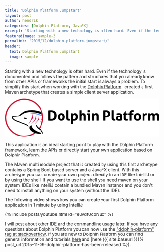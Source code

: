 ```yaml
---
title: 'Dolphin Platform Jumpstart'
layout: post
author: hendrik
categories: [Dolphin Platform, JavaFX]
excerpt: 'Starting with a new technology is often hard. Even if the technology is documented and follows the pattern and structures that you already know from other APIs or frameworks the initial start is always a problem. For Dolphin Platform we created a jumpstart project that will help you to get into the framework and create awesome applications based on it.'
featuredImage: sample-3
permalink: '2015/12/dolphin-platform-jumpstart/'
header:
  text: Dolphin Platform Jumpstart
  image: sample
---
```

Starting with a new technology is often hard. Even if the technology is documented and follows the pattern and structures that you already know from other APIs or frameworks the initial start is always a problem. To simplify this start when working with the [Dolphin Platform](http://www.dolphin-platform.io) I created a first Maven archetype that creates a simple client server application.

![dp](/assets/posts/guigarage-legacy/dp-1024x255.png)

This application is an ideal starting point to play with the Dolphin Platform framework, learn the APIs or directly start your own application based on Dolphin Platform.

The Maven multi module project that is created by using this first archetype contains a Spring Boot based server and a JavaFX client. With this archetype you can create your own project directly in an IDE like IntelliJ or by using the shell. If you want to use the shell you need maven on your system. IDEs like IntelliJ contain a bundled Maven instance and you don't need to install anything on your system (without the IDE).

The following video shows how you can create your first Dolphin Platform application in 1 minute by using IntelliJ:

{% include posts/youtube.html id="e0vdf0coNuc" %}

I will post about other IDE and the commandline usage later. If you have any questions about Dolphin Platform you can now use the ["dolphin-platform" tag at stackoverflow](http://stackoverflow.com/questions/tagged/dolphin-platform). If you are new to Dolphin Platform you can find general information and tutorials [here](http://www.dolphin-platform.io) and [here]({{ site.baseurl }}{% post_url 2015-11-09-dolphin-platform-has-been-released %}).
